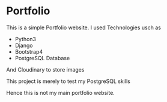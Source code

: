 # Portfolio
This is a simple Portfolio website. I  used Technologies usch as 
<ul>
    <li>Python3</li>
    <li>Django</li>
    <li>Bootstrap4</li>
    <li>PostgreSQL Database</li>
    
</ul>

And Cloudinary to store images 
<p>
 This project is merely to test my PostgreSQL skills
</p>

Hence this is not my main portfolio website.
